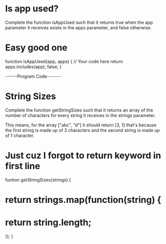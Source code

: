 
# Is app used?
Complete the function isAppUsed such that it returns true when the app parameter it receives exists in the apps parameter, and false otherwise.

# Easy good one

function isAppUsed(app, apps) {
  // Your code here
  return apps.includes(app);
    false;
}

------Program Code-------
# String Sizes
Complete the function getStringSizes such that it returns an array of the number of characters for every string it receives in the strings parameter.

This means, for the array ["abc", "d"] it should return [3, 1] that's because the first string is made up of 3 characters and the second string is made up of 1 character.

# Just cuz I forgot to return keyword in first line

funtion getStringSizes(strings) {
#  return strings.map(function(string) {
#   return string.length;
  });
}